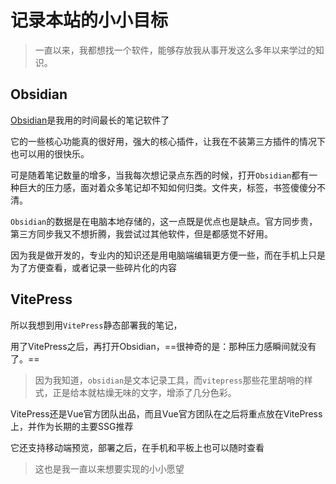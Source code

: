 # 记录本站的小小目标

> 一直以来，我都想找一个软件，能够存放我从事开发这么多年以来学过的知识。

## Obsidian

[Obsidian](https://obsidian.md/)是我用的时间最长的笔记软件了

它的一些核心功能真的很好用，强大的核心插件，让我在不装第三方插件的情况下也可以用的很快乐。

可是随着笔记数量的增多，当我每次想记录点东西的时候，打开`Obsidian`都有一种巨大的压力感，面对着众多笔记却不知如何归类。文件夹，标签，书签傻傻分不清。

`Obsidian`的数据是在电脑本地存储的，这一点既是优点也是缺点。官方同步贵，第三方同步我又不想折腾，我尝试过其他软件，但是都感觉不好用。

因为我是做开发的，专业内的知识还是用电脑端编辑更方便一些，而在手机上只是为了方便查看，或者记录一些碎片化的内容
## VitePress

所以我想到用`VitePress`静态部署我的笔记，

用了VitePress之后，再打开Obsidian，==很神奇的是：那种压力感瞬间就没有了。==

> 因为我知道，`obsidian`是文本记录工具，而`vitepress`那些花里胡哨的样式，正是给本就枯燥无味的文字，增添了几分色彩。

VitePress还是Vue官方团队出品，而且Vue官方团队在之后将重点放在VitePress上，并作为长期的主要SSG推荐

它还支持移动端预览，部署之后，在手机和平板上也可以随时查看

> 这也是我一直以来想要实现的小小愿望
